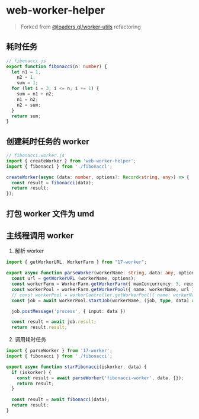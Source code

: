 # web-worker-helper

> Forked from [@loaders.gl/worker-utils](https://github.com/visgl/loaders.gl/blob/master/modules/worker-utils/README.md) refactoring

## 耗时任务

```ts
// fibonacci.js
export function fibonacci(n: number) {
  let n1 = 1,
    n2 = 1,
    sum = 1;
  for (let i = 3; i <= n; i += 1) {
    sum = n1 + n2;
    n1 = n2;
    n2 = sum;
  }
  return sum;
}
```

## 创建耗时任务的 worker

```ts
// fibonacci.worker.js
import { createWorker } from 'web-worker-helper';
import { fibonacci } from './fibonacci';

createWorker(async (data: number, options?: Record<string, any>) => {
  const result = fibonacci(data);
  return result;
});
```

## 打包 worker 文件为 umd

## 主线程调用 worker

1. 解析 worker

```ts
import { getWorkerURL, WorkerFarm } from "17-worker";

export async function parseWorker(workerName: string, data: any, options?: Record<string, any> ) {
  const url = getWorkerURL (workerName, options);
  const workerFarm = WorkerFarm.getWorkerFarm({ maxConcurrency: 3, reuseWorkers: true });
  const workerPool = workerFarm.getWorkerPool({ name: workerName, url })
  // const workerPool = workerController.getWorkerPool({ name: workerName, url });
  const job = await workerPool.startJob(workerName, (job, type, data) => job.done(data));

  job.postMessage('process', { input: data })

  const result = await job.result;
  return result.result;
```

2. 调用耗时任务

```ts
import { parseWorker } from '17-worker';
import { fibonacci } from './fibonacci';

export async function starFibonacci(iskorker, data) {
  if (iskorker) {
    const result = await parseWorker('fibonacci-worker', data, {});
    return result;
  }

  const result = await fibonacci(data);
  return result;
}
```
